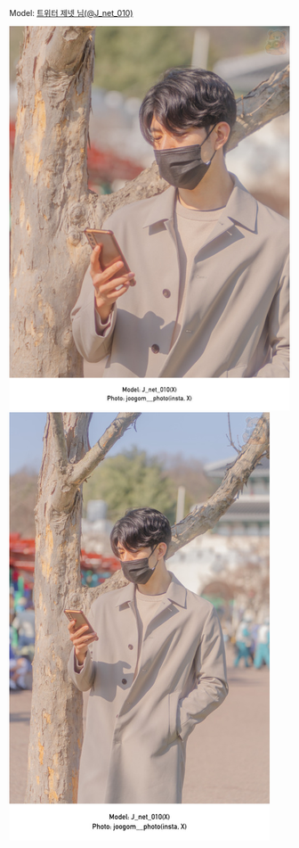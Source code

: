 ﻿---
dddd: 2024.03.23 코페
nickname: 제넷
sns_type: x
sns_id: J_net_010
---

<a name="J_net_010"></a>
Model: <a href="https://x.com/J_net_010" target="_blank">트위터 제넷 님(@J_net_010)</a>

![DSC07551.jpg](/assets/img/2024/03-23/제넷/DSC07551.jpg)
![DSC07554.jpg](/assets/img/2024/03-23/제넷/DSC07554.jpg)